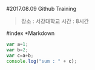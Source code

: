 #2017.08.09 Github Training

>장소 : 서강대학교
>시간 : 8시간

#index
*Markdown


``` javascript
var a=1;
var b=2;
var c=a+b;
console.log("sum : " + c);
```
